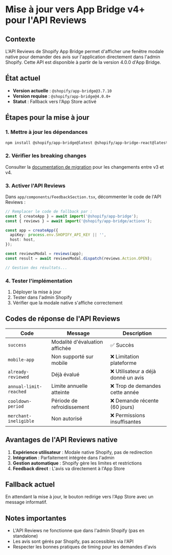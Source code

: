 # Mise à jour vers App Bridge v4+ pour l'API Reviews

## Contexte

L'API Reviews de Shopify App Bridge permet d'afficher une fenêtre modale native pour demander des avis sur l'application directement dans l'admin Shopify. Cette API est disponible à partir de la version 4.0.0 d'App Bridge.

## État actuel

- **Version actuelle** : `@shopify/app-bridge@3.7.10`
- **Version requise** : `@shopify/app-bridge@4.0.0+`
- **Statut** : Fallback vers l'App Store activé

## Étapes pour la mise à jour

### 1. Mettre à jour les dépendances

```bash
npm install @shopify/app-bridge@latest @shopify/app-bridge-react@latest
```

### 2. Vérifier les breaking changes

Consulter la [documentation de migration](https://shopify.dev/docs/api/app-bridge/migrate) pour les changements entre v3 et v4.

### 3. Activer l'API Reviews

Dans `app/components/FeedbackSection.tsx`, décommenter le code de l'API Reviews :

```typescript
// Remplacer le code de fallback par :
const { createApp } = await import('@shopify/app-bridge');
const { reviews } = await import('@shopify/app-bridge/actions');

const app = createApp({
  apiKey: process.env.SHOPIFY_API_KEY || '',
  host: host,
});

const reviewsModal = reviews(app);
const result = await reviewsModal.dispatch(reviews.Action.OPEN);

// Gestion des résultats...
```

### 4. Tester l'implémentation

1. Déployer la mise à jour
2. Tester dans l'admin Shopify
3. Vérifier que la modale native s'affiche correctement

## Codes de réponse de l'API Reviews

| Code | Message | Description |
|------|---------|-------------|
| `success` | Modalité d'évaluation affichée | ✅ Succès |
| `mobile-app` | Non supporté sur mobile | ❌ Limitation plateforme |
| `already-reviewed` | Déjà évalué | ❌ Utilisateur a déjà donné un avis |
| `annual-limit-reached` | Limite annuelle atteinte | ❌ Trop de demandes cette année |
| `cooldown-period` | Période de refroidissement | ❌ Demande récente (60 jours) |
| `merchant-ineligible` | Non autorisé | ❌ Permissions insuffisantes |

## Avantages de l'API Reviews native

1. **Expérience utilisateur** : Modale native Shopify, pas de redirection
2. **Intégration** : Parfaitement intégrée dans l'admin
3. **Gestion automatique** : Shopify gère les limites et restrictions
4. **Feedback direct** : L'avis va directement à l'App Store

## Fallback actuel

En attendant la mise à jour, le bouton redirige vers l'App Store avec un message informatif.

## Notes importantes

- L'API Reviews ne fonctionne que dans l'admin Shopify (pas en standalone)
- Les avis sont gérés par Shopify, pas accessibles via l'API
- Respecter les bonnes pratiques de timing pour les demandes d'avis 